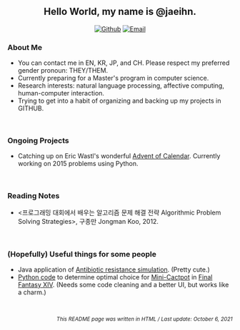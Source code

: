 <!-- Introduction --!>

<h2 align="center">Hello World, my name is @jaeihn.</h2>


<!-- Contact Links -->
<p align="center">
  <a href="https://www.github.com/jaeihn">
    <img alt="Github" src="https://img.shields.io/badge/GitHub-%2312100E.svg?&style=for-the-badge&logo=Github&logoColor=white" class="center"></a>
  <a href="mailto:jaeihn00@gmail.com">
    <img alt="Email" src="https://img.shields.io/badge/-Email-c14438?style=for-the-badge&logo=Gmail&logoColor=white" class="center"></a>
</p>


<h3>About Me</h3>
<ul>
  <li>You can contact me in EN, KR, JP, and CH. Please respect my preferred gender pronoun: THEY/THEM. 
  <li>Currently preparing for a Master's program in computer science.</li>
  <li>Research interests: natural language processing, affective computing, human-computer interaction.</li>
  <li>Trying to get into a habit of organizing and backing up my projects in GITHUB.</li>
</ul>
<br>

<h3>Ongoing Projects</h3>
<ul>
  <li>Catching up on Eric Wastl's wonderful <a href="https://adventofcode.com/">Advent of Calendar</a>. Currently working on 2015 problems using Python.</li>
</ul>
<br>

<h3>Reading Notes</h3>
<ul>
  <li><프로그래밍 대회에서 배우는 알고리즘 문제 해결 전략 Algorithmic Problem Solving Strategies>, 구종만 Jongman Koo, 2012.
</ul>
<br>

<h3>(Hopefully) Useful things for some people</h3>
<ul>
  <li>Java application of <a href="https://github.com/jaeihn/AntibioticResistanceSimulation">Antibiotic resistance simulation</a>. (Pretty cute.)
  <li><a href="https://github.com/jaeihn/FFXIV-Mini-Cactpot-Solver">Python code</a> to determine optimal choice for <a href="https://ffxiv.consolegameswiki.com/wiki/Cactpot">Mini-Cactpot</a> in <a href="https://www.finalfantasyxiv.com/">Final Fantasy XIV</a>. (Needs some code cleaning and a better UI, but works like a charm.)</li>
</ul>
<br>

<!-- Footer -->
<p align="right"><i><sub>This README page was written in HTML / Last update: October 6, 2021</i></sub></p>

